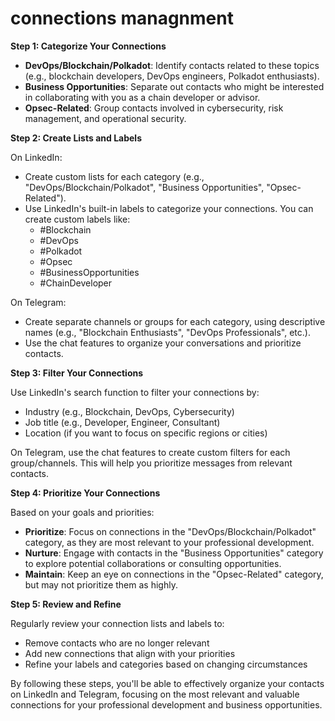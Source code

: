 # connections managnment

**Step 1: Categorize Your Connections**

* **DevOps/Blockchain/Polkadot**: Identify contacts related to these topics (e.g., blockchain developers, DevOps engineers, 
Polkadot enthusiasts).
* **Business Opportunities**: Separate out contacts who might be interested in collaborating with you as a chain developer or 
advisor.
* **Opsec-Related**: Group contacts involved in cybersecurity, risk management, and operational security.

**Step 2: Create Lists and Labels**

On LinkedIn:

* Create custom lists for each category (e.g., "DevOps/Blockchain/Polkadot", "Business Opportunities", "Opsec-Related").
* Use LinkedIn's built-in labels to categorize your connections. You can create custom labels like:
	+ #Blockchain
	+ #DevOps
	+ #Polkadot
	+ #Opsec
	+ #BusinessOpportunities
	+ #ChainDeveloper

On Telegram:

* Create separate channels or groups for each category, using descriptive names (e.g., "Blockchain Enthusiasts", "DevOps 
Professionals", etc.).
* Use the chat features to organize your conversations and prioritize contacts.

**Step 3: Filter Your Connections**

Use LinkedIn's search function to filter your connections by:

* Industry (e.g., Blockchain, DevOps, Cybersecurity)
* Job title (e.g., Developer, Engineer, Consultant)
* Location (if you want to focus on specific regions or cities)

On Telegram, use the chat features to create custom filters for each group/channels. This will help you prioritize messages from 
relevant contacts.

**Step 4: Prioritize Your Connections**

Based on your goals and priorities:

* **Prioritize**: Focus on connections in the "DevOps/Blockchain/Polkadot" category, as they are most relevant to your 
professional development.
* **Nurture**: Engage with contacts in the "Business Opportunities" category to explore potential collaborations or consulting 
opportunities.
* **Maintain**: Keep an eye on connections in the "Opsec-Related" category, but may not prioritize them as highly.

**Step 5: Review and Refine**

Regularly review your connection lists and labels to:

* Remove contacts who are no longer relevant
* Add new connections that align with your priorities
* Refine your labels and categories based on changing circumstances

By following these steps, you'll be able to effectively organize your contacts on LinkedIn and Telegram, focusing on the most 
relevant and valuable connections for your professional development and business opportunities.

